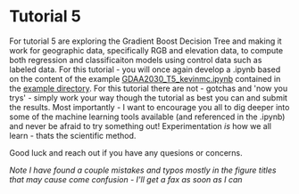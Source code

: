 # Tutorial 5

For tutorial 5 are exploring the Gradient Boost Decision Tree and making it work for geographic data, specifically RGB and elevation data, to compute both regression and classificaiton models using control data such as labeled data. For this tutorial - you will once again develop a .ipynb based on the content of the example [GDAA2030_T5_kevinmc.ipynb](https://github.com/NSCC-COGS/GDAA2030/blob/master/tutorial5/kevinkmcguigan/GDAA2030_T5_kevinmc.ipynb) contained in the [example directory](https://github.com/NSCC-COGS/GDAA2030/tree/master/tutorial5/kevinkmcguigan). For this tutorial there are not - gotchas and 'now you trys' - simply work your way though the tutorial as best you can and submit the results. Most importantly - I want to encourage you all to dig deeper into some of the machine learning tools available (and referenced in the .ipynb) and never be afraid to try something out! Experimentation *is* how we all learn - thats the scientific method.  

Good luck and reach out if you have any quesions or concerns. 

*Note I have found a couple mistakes and typos mostly in the figure titles that may cause come confusion - I'll get a fax as soon as I can*
